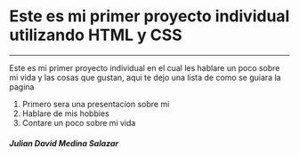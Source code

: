 # Este es mi primer proyecto individual utilizando HTML y CSS

---

 Este es mi primer proyecto individual en el cual les hablare un poco sobre mi vida y las cosas que gustan, aqui te dejo una lista de como se guiara la pagina

 1. Primero sera una presentacion sobre mi
 2. Hablare de mis hobbies
 3. Contare un poco sobre mi vida 

 ##### Julian David Medina Salazar

